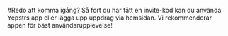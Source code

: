 #Redo att komma igång?
Så fort du har fått en invite-kod kan du använda Yepstrs app eller lägga upp uppdrag via hemsidan. Vi rekommenderar appen för bäst användarupplevelse!
